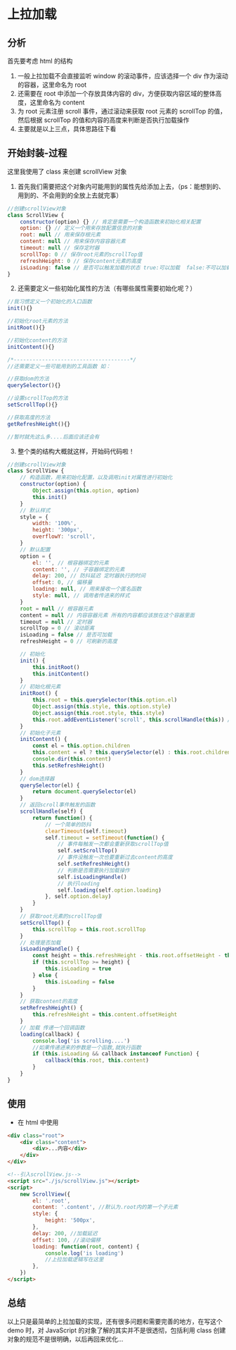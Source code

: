 # 上拉加载

## 分析

首先要考虑 html 的结构

1. 一般上拉加载不会直接监听 window 的滚动事件，应该选择一个 div 作为滚动的容器，这里命名为 root
2. 还需要在 root 中添加一个存放具体内容的 div，方便获取内容区域的整体高度，这里命名为 content
3. 为 root 元素注册 scroll 事件，通过滚动来获取 root 元素的 scrollTop 的值，然后根据 scrollTop 的值和内容的高度来判断是否执行加载操作
4. 主要就是以上三点，具体思路往下看

## 开始封装-过程

这里我使用了 class 来创建 scrollView 对象

1. 首先我们需要把这个对象内可能用到的属性先给添加上去，（ps：能想到的、用到的、不会用到的全放上去就完事）

```javascript
//创建scrollView对象
class ScrollView {
	constructor(option) {} // 肯定是需要一个构造函数来初始化相关配置
	option: {} // 定义一个用来存放配置信息的对象
	root: null // 用来保存根元素
	content: null // 用来保存内容容器元素
	timeout: null // 保存定时器
	scrollTop: 0 // 保存root元素的scrollTop值
	refreshHeight: 0 // 保存content元素的高度
	isLoading: false // 是否可以触发加载的状态 true:可以加载  false:不可以加载
}
```

2.  还需要定义一些初始化属性的方法（有哪些属性需要初始化呢？）

```javascript
//我习惯定义一个初始化的入口函数
init(){}

//初始化root元素的方法
initRoot(){}

//初始化content的方法
initContent(){}

/*-------------------------------------*/
//还需要定义一些可能用到的工具函数 如：

//获取dom的方法
querySelector(){}

//设置scrollTop的方法
setScrollTop(){}

//获取高度的方法
getRefreshHeight(){}

//暂时就先这么多....后面应该还会有
```

3. 整个类的结构大概就这样，开始码代码啦！

```javascript
//创建scrollView对象
class ScrollView {
	// 构造函数，用来初始化配置，以及调用init对属性进行初始化
	constructor(option) {
		Object.assign(this.option, option)
		this.init()
	}
	// 默认样式
	style = {
		width: '100%',
		height: '300px',
		overflowY: 'scroll',
	}
	// 默认配置
	option = {
		el: '', // 根容器绑定的元素
		content: '', // 子容器绑定的元素
		delay: 200, // 防抖延迟 定时器执行的时间
		offset: 0, // 偏移量
		loading: null, // 用来接收一个匿名函数
		style: null, // 调用者传进来的样式
	}
	root = null // 根容器元素
	content = null // 内容容器元素 所有的内容都应该放在这个容器里面
	timeout = null // 定时器
	scrollTop = 0 // 滚动距离
	isLoading = false // 是否可加载
	refreshHeight = 0 // 可刷新的高度

	// 初始化
	init() {
		this.initRoot()
		this.initContent()
	}
	// 初始化根元素
	initRoot() {
		this.root = this.querySelector(this.option.el)
		Object.assign(this.style, this.option.style)
		Object.assign(this.root.style, this.style)
		this.root.addEventListener('scroll', this.scrollHandle(this)) // 为root元素添加滚动监听 需要传递一个匿名函数
	}
	// 初始化子元素
	initContent() {
		const el = this.option.children
		this.content = el ? this.querySelector(el) : this.root.children[0]
		console.dir(this.content)
		this.setRefreshHeight()
	}
	// dom选择器
	querySelector(el) {
		return document.querySelector(el)
	}
	// 返回scroll事件触发的函数
	scrollHandle(self) {
		return function() {
			// 一个简单的防抖
			clearTimeout(self.timeout)
			self.timeout = setTimeout(function() {
				// 事件每触发一次都会重新获取scrollTop值
				self.setScrollTop()
				// 事件没触发一次也要重新过去content的高度
				self.setRefreshHeight()
				// 判断是否需要执行加载操作
				self.isLoadingHandle()
				// 执行loading
				self.loading(self.option.loading)
			}, self.option.delay)
		}
	}
	// 获取root元素的scrollTop值
	setScrollTop() {
		this.scrollTop = this.root.scrollTop
	}
	// 处理是否加载
	isLoadingHandle() {
		const height = this.refreshHeight - this.root.offsetHeight - this.option.offset
		if (this.scrollTop >= height) {
			this.isLoading = true
		} else {
			this.isLoading = false
		}
	}
	// 获取content的高度
	setRefreshHeight() {
		this.refreshHeight = this.content.offsetHeight
	}
	// 加载 传递一个回调函数
	loading(callback) {
		console.log('is scrolling....')
		//如果传递进来的参数是一个函数,就执行函数
		if (this.isLoading && callback instanceof Function) {
			callback(this.root, this.content)
		}
	}
}
```

## 使用

- 在 html 中使用

```html
<div class="root">
	<div class="content">
		<div>...内容</div>
	</div>
</div>

<!--引入scrollView.js-->
<script src="./js/scrollView.js"></script>
<script>
	new ScrollView({
		el: '.root',
		content: '.content', //默认为.root内的第一个子元素
		style: {
			height: '500px',
		},
		delay: 200, //加载延迟
		offset: 100, //滚动偏移
		loading: function(root, content) {
			console.log('is loading')
			//上拉加载逻辑写在这里
		},
	})
</script>
```

## 总结

以上只是最简单的上拉加载的实现，还有很多问题和需要完善的地方，在写这个 demo 时，对 JavaScript 的对象了解的其实并不是很透彻，包括利用 class 创建对象的规范不是很明确，以后再回来优化...

